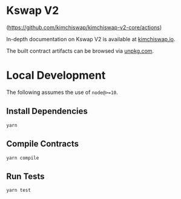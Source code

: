 # Kswap V2

(https://github.com/kimchiswap/kimchiswap-v2-core/actions)


In-depth documentation on Kswap V2 is available at [kimchiswap.io](https://kimchiswap.io/docs).

The built contract artifacts can be browsed via [unpkg.com](https://unpkg.com/browse/@kimchiswap/v2-core@latest/).

# Local Development

The following assumes the use of `node@>=10`.

## Install Dependencies

`yarn`

## Compile Contracts

`yarn compile`

## Run Tests

`yarn test`
